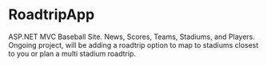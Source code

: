 # RoadtripApp

ASP.NET MVC Baseball Site. News, Scores, Teams, Stadiums, and Players. Ongoing project, will be adding a roadtrip option to map to stadiums closest to you or plan a multi stadium roadtrip.
